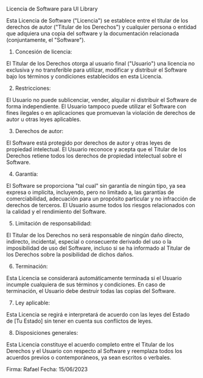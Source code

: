 Licencia de Software para UI Library

Esta Licencia de Software ("Licencia") se establece entre el titular de los derechos de autor ("Titular de los Derechos") y cualquier persona o entidad que adquiera una copia del software y la documentación relacionada (conjuntamente, el "Software").

1. Concesión de licencia:

El Titular de los Derechos otorga al usuario final ("Usuario") una licencia no exclusiva y no transferible para utilizar, modificar y distribuir el Software bajo los términos y condiciones establecidos en esta Licencia.

2. Restricciones:

El Usuario no puede sublicenciar, vender, alquilar ni distribuir el Software de forma independiente. El Usuario tampoco puede utilizar el Software con fines ilegales o en aplicaciones que promuevan la violación de derechos de autor u otras leyes aplicables.

3. Derechos de autor:

El Software está protegido por derechos de autor y otras leyes de propiedad intelectual. El Usuario reconoce y acepta que el Titular de los Derechos retiene todos los derechos de propiedad intelectual sobre el Software.

4. Garantía:

El Software se proporciona "tal cual" sin garantía de ningún tipo, ya sea expresa o implícita, incluyendo, pero no limitado a, las garantías de comerciabilidad, adecuación para un propósito particular y no infracción de derechos de terceros. El Usuario asume todos los riesgos relacionados con la calidad y el rendimiento del Software.

5. Limitación de responsabilidad:

El Titular de los Derechos no será responsable de ningún daño directo, indirecto, incidental, especial o consecuente derivado del uso o la imposibilidad de uso del Software, incluso si se ha informado al Titular de los Derechos sobre la posibilidad de dichos daños.

6. Terminación:

Esta Licencia se considerará automáticamente terminada si el Usuario incumple cualquiera de sus términos y condiciones. En caso de terminación, el Usuario debe destruir todas las copias del Software.

7. Ley aplicable:

Esta Licencia se regirá e interpretará de acuerdo con las leyes del Estado de [Tu Estado] sin tener en cuenta sus conflictos de leyes.

8. Disposiciones generales:

Esta Licencia constituye el acuerdo completo entre el Titular de los Derechos y el Usuario con respecto al Software y reemplaza todos los acuerdos previos o contemporáneos, ya sean escritos o verbales.

Firma: Rafael        Fecha: 15/06/2023
